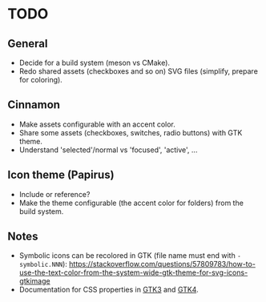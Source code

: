 # TODO

## General

* Decide for a build system (meson vs CMake).
* Redo shared assets (checkboxes and so on) SVG files (simplify, prepare for coloring).

## Cinnamon

* Make assets configurable with an accent color.
* Share some assets (checkboxes, switches, radio buttons) with GTK theme.
* Understand 'selected'/normal vs 'focused', 'active', ...

## Icon theme (Papirus)

* Include or reference?
* Make the theme configurable (the accent color for folders) from the build system.

## Notes

* Symbolic icons can be recolored in GTK (file name must end with `-symbolic.NNN`):
  <https://stackoverflow.com/questions/57809783/how-to-use-the-text-color-from-the-system-wide-gtk-theme-for-svg-icons-gtkimage>
* Documentation for CSS properties in [GTK3](https://docs.gtk.org/gtk3/index.html) and
  [GTK4](https://docs.gtk.org/gtk4/index.html).
